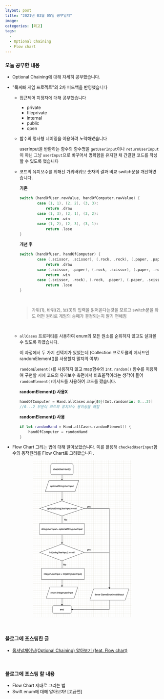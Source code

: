 ```yaml
---
layout: post
title: "2021년 03월 05일 공부일지"
image:
categories: [회고]
tags:
  - 
  - Optional Chaining
  - Flow chart
---
```


### 오늘 공부한 내용

- Optional Chaining에 대해 자세히 공부했습니다.

- "묵찌빠 게임 프로젝트"의 2차 피드백을 반영했습니다

  - 접근제어 지정자에 대해 공부했습니다 

    - private
    - fileprivate
    - internal
    - public
    - open

  - 함수의 명사형 네이밍을 이용하려 노력해봤습니다

    userInput을 반환하는 함수의 함수명을 `getUserInput`이나 `returnUserInput`이 아닌 그냥 `userInput`으로 바꾸어서 명확함을 유지한 채 간결한 코드를 작성할 수 있도록 했습니다

  - 코드의 유지보수를 위해선 가위바위보 숫자의 결과 비교 switch문을 개선하였습니다.

    **기존**

    ```swift
    switch (handOfUser.rawValue, handOfComputer.rawValue) {
            case (1, 1), (2, 2), (3, 3):
                return .draw
            case (1, 3), (2, 1), (3, 2):
                return .win
            case (1, 2), (2, 3), (3, 1):
                return .lose
    }
    ```

    **개선 후**

    ```swift
    switch (handOfUser, handOfComputer) {
            case (.scissor, .scissor), (.rock, .rock), (.paper, .paper):
                return .draw
            case (.scissor, .paper), (.rock, .scissor), (.paper, .rock):
                return .win
            case (.scissor, .rock), (.rock, .paper), (.paper, .scissor):
                return .lose
    }
    ```

    <br/>

    > 가위(1), 바위(2), 보(3)의 입력을 읽어온다는것을 모르고 switch문을 봐도 어떤 원리로 게임의 승패가 결정되는지 알기 편해짐

    <br/>

  - `allCases` 프로퍼티를 사용하여 enum의 모든 원소를 순회하지 않고도 살펴볼 수 있도록 하였습니다.

    이 과정에서 두 가지 선택지가 있었는데 (Collection 프로토콜의 메서드인 randomElement()를 사용할지 말지의 여부)

    `randomElement()`를 사용하지 않고 map함수와 `Int.random()` 함수를 이용하여 구현할 시에 코드의 유지보수 측면에서 비효율적이라는 생각이 들어 `randomElement()`메서드를 사용하여 코드를 짰습니다.

    **randomElement() 사용X**

    ```swift
    handOfComputer = Hand.allCases.map{$0}[Int.random(in: 0...2)]
    //0...2 부분이 코드의 유지보수 용이성을 해침
    
    ```

    **randomElement() 사용**

    ```swift
    if let randomHand = Hand.allCases.randomElement() {
    	handOfComputer = randomHand
    }
    ```

- Flow Chart 그리는 법에 대해 알아보았습니다. 이를 활용해 `checkedUserInput`함수의 동작원리를 Flow Chart로 그려봤습니다.

  

<p align="center"><img src="../../assets/images/posts/checkedUserInputLogic.png " alt="checkedUserInputLogic" style="zoom:50%;" /></p>

<br/>

### 블로그에 포스팅한 글

- [옵셔널체이닝(Optional Chaining) 알아보기 (feat. Flow chart)](https://neph3779.github.io/swift/%EC%98%B5%EC%85%94%EB%84%90%EC%B2%B4%EC%9D%B4%EB%8B%9D(Optional-Chaining)/)

<br/>

### 블로그에 포스팅 할 내용

- Flow Chart 제대로 그리는 법
- Swift enum에 대해 알아보자! [고급편]

<br/>

